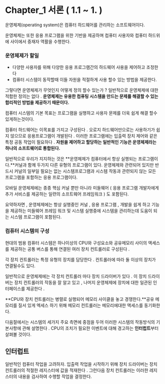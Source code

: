 # Chapter_1 서론 ( 1.1 ~ 1.  )

운영체제(operating system)은 컴퓨터 하드웨어를 관리하는 소프트웨어이다.

운영체제는 또한 응용 프로그램을 위한 기반을 제공하며 컴퓨터 사용자와 컴퓨터 하드위에 사이에서 중재자 역활을 수행한다.

### 운영체제가 할일 

- 다양한 사용자를 위해 다양한 응용 프로그램간의 하드웨어 사용을 제어하고 조정한다
- 컴퓨터 시스템이 동작할때 이들 자원을 적절하게 사용 할수 있는 방법을 제공한다.

그렇다면 운영체제가 무엇인지 어떻게 정의 할수 있는가 ? 일반적으로 운영체제에 대한 적합한 정의는 없다 . **운영체제는 유용한 컴퓨팅 시스템을 만드는 문제를 해결할 수 있는 합리적인 방법을 제공하기 때문이다.**

컴퓨터 시스템의 기본 목표는 프로그램을 실행하고 사용자 문제를 더욱 쉽게 해결 할수 있게하는것이다. 

컴퓨터 하드웨어는 이목표를 가지고 구성된다 . 오로지 하드웨어만으로는 사용하기가 쉽지 않으므로 응용프로그램이 개발된다 . 이러한 프로그램에는 입출력 장치 제어와 같은 특정 공동 작업이 필요하다 . **자원을 제어하고 할당하는 일반적인 기능은 운영체제라는 하나의 소프트웨어로 통합된다.**

일반적으로 우리가 지지하는 것은 **운영체제가 컴퓨터에서 항상 실행되는 프로그램이다.**커널과 함께 두가지 다른 유형의 프로그램이 있다. 운영체제와 관련되어 있지만 반드시 커널의 일부일 필요는 없는 시스템프로그램과 시스템 작동과 관련되지 않는 모든 프로그램을 포함하는 응용 프로그램이다.

모바일 운영체제에는 종종 핵심 커널 뿐만 아니라 미들웨어 ( 응용 프로그램 개발자에게 추가 서비스를 제공하는 일련의 소프트웨어 프레임워크 ) 도 포함된다. 

요약하자면 , 운영체제에는 항상 실행중인 커널 , 응용 프로그램 , 개발을 쉽게 하고 기능을 제공하는 미들웨어 프레임 워크 및 시스템 실행중에 시스템을 관리하는데 도움이 되는 시스템 프로그램이 포함된다.

### 컴퓨터 시스템의 구성 

현대의 범용 컴퓨터 시스템은 하나이상의 CPU와 구성요소와 공유메모리 사이의 액세스를 제공하는 공통 버스를 통해 연결된 여러 장치 컨트롤러로 구성된다 . 

각 장치 컨트롤러는 특정 유형의 장치를 담당한다 . 컨트롤러에 따라 둘 이상의 장치가 연결될수도 있다.

일반적으로 운영체제에는 각 장치 컨트롤러 마다 장치 드라이버가 있다 . 이 장치 드라이버는 장치 컨트롤러의 작동을 잘 알고 있고 , 나머지 운영체제에 장치에 대한 일관된 인터페이스를 제공한다 .

**CPU와 장치 컨트롤러는 병렬로 실행되어 메모리 사이클을 놓고 경쟁한다.**공유 메모리를 질서 있게 엑세스 하기 위해 메모리 컨트롤러는 메모리에대한 액세스를 동기화한다.

다음절에서는 시스템의 세가지 주요 측면에 중점을 두어 이러한 시스템의 작동방식의 기본사항에 관해 설명한다 . CPU의 조치가 필요한 이벤트에 대해 경고하는 **인터럽트**부터 살펴볼 것이다.

## 인터럽트 

일반적인 컴퓨터 작업을 고려하자. 입출력 작업을 시작하기 위해 장치 드라이버는 장치 컨트롤러의 적절한 레지스터에 값을 적재한다 . 그런다음 장치 컨트롤러는 이러한 레지스터의 내용을 검사하여 수행할 작업을 결정한다.

